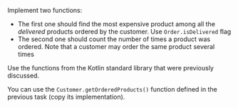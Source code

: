 

Implement two functions:

* The first one should find the most expensive product among all the *delivered* products
ordered by the customer. Use `Order.isDelivered` flag
* The second one should count the number of times a product was ordered. Note that a customer may order the same product
several times

Use the functions from the Kotlin standard library that were previously discussed.

You can use the `Customer.getOrderedProducts()` function
defined in the previous task (copy its implementation).
